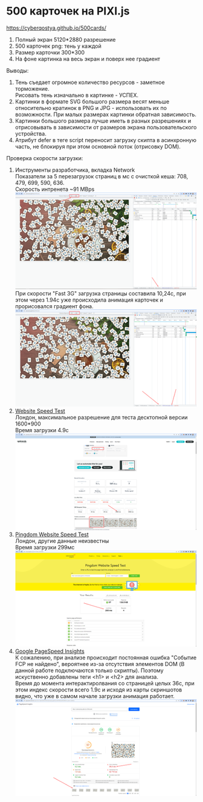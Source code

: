 # 500 карточек на PIXI.js

<a href="https://cyberqostya.github.io/500cards/" target="_blank">https://cyberqostya.github.io/500cards/</a>

1. Полный экран 5120\*2880 разрешение
2. 500 карточек png: тень у каждой
3. Размер карточки 300\*300
4. На фоне картинка на весь экран и поверх нее градиент

Выводы:

1. Тень съедает огромное количество ресурсов - заметное торможение.  
   Рисовать тень изначально в картинке - УСПЕХ.
2. Картинки в формате SVG большого размера весят меньше относительно кратинок в PNG и JPG - использовать их по возможности. При малых размерах картинки обратная зависимость.
3. Картинки большого размера лучше иметь в разных разрешениях и отрисовывать в зависимости от размеров экрана пользовательского устройства.
4. Атрибут defer в теге script переносит загрузку скипта в асинхронную часть, не блокируя при этом основной поток (отрисовку DOM). 

Проверка скорости загрузки:

1. Инструменты разработчика, вкладка Network  
   Показатели за 5 перезагрузок страниц в мс с очисткой кеша: 708, 479, 699, 590, 636.  
   Скорость интренета ~91 MBps  
   <img src="./images/screenshots/network.png" alt="test">  
   При скорости "Fast 3G" загрузка страницы составила 10,24с, при этом через 1.94с уже происходила анимация карточек и прорисовался градиент фона.  
   <img src="./images/screenshots/network3g.png" alt="test">  
1. [Website Speed Test](https://www.uptrends.com/tools/website-speed-test)  
   Лондон, максимальное разрешение для теста десктопной версии 1600\*900  
   Время загрузки 4.9с  
   <img src="./images/screenshots/uptrends.png" alt="test">  
1. [Pingdom Website Speed Test](https://tools.pingdom.com/)  
   Лондон, другие данные неизвестны  
   Время загрузки 299мс  
   <img src="./images/screenshots/pingdom.png" alt="test">  
1. [Google PageSpeed Insights](https://pagespeed.web.dev/)  
   К сожалению, при анализе происходит постоянная ошибка "Событие FCP не найдено", вероятнее из-за отсутствия элементов DOM (В данной работе подключаются только скрипты). Поэтому искуственно добавлены теги \<h1\> и \<h2\> для анализа.  
   Время до момента интерактиролвания со страницей целых 36с, при этом индекс скорости всего 1.9с и исходя из карты скриншотов видно, что уже в самом начале загрузки анимация работает.  
   <img src="./images/screenshots/google.png" alt="test">  
